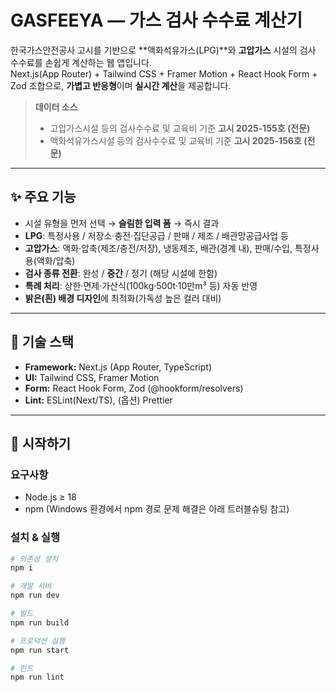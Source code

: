 # GASFEEYA — 가스 검사 수수료 계산기

한국가스안전공사 고시를 기반으로 **액화석유가스(LPG)**와 **고압가스** 시설의 검사 수수료를 손쉽게 계산하는 웹 앱입니다.  
Next.js(App Router) + Tailwind CSS + Framer Motion + React Hook Form + Zod 조합으로, **가볍고 반응형**이며 **실시간 계산**을 제공합니다.

> **데이터 소스**
>
> - 고압가스시설 등의 검사수수료 및 교육비 기준 **고시 2025-155호 (전문)**
> - 액화석유가스시설 등의 검사수수료 및 교육비 기준 **고시 2025-156호 (전문)**

---

## ✨ 주요 기능

- 시설 유형을 먼저 선택 → **슬림한 입력 폼** → 즉시 결과
- **LPG**: 특정사용 / 저장소·충전·집단공급 / 판매 / 제조 / 배관망공급사업 등
- **고압가스**: 액화·압축(제조/충전/저장), 냉동제조, 배관(경계 내), 판매/수입, 특정사용(액화/압축)
- **검사 종류 전환**: 완성 / **중간** / 정기 (해당 시설에 한함)
- **특례 처리**: 상한·면제·가산식(100kg·500t·10만m³ 등) 자동 반영
- **밝은(흰) 배경 디자인**에 최적화(가독성 높은 컬러 대비)

---

## 🧰 기술 스택

- **Framework:** Next.js (App Router, TypeScript)
- **UI:** Tailwind CSS, Framer Motion
- **Form:** React Hook Form, Zod (@hookform/resolvers)
- **Lint:** ESLint(Next/TS), (옵션) Prettier

---

## 🚀 시작하기

### 요구사항

- Node.js ≥ 18
- npm (Windows 환경에서 npm 경로 문제 해결은 아래 트러블슈팅 참고)

### 설치 & 실행

```bash
# 의존성 설치
npm i

# 개발 서버
npm run dev

# 빌드
npm run build

# 프로덕션 실행
npm run start

# 린트
npm run lint
```
